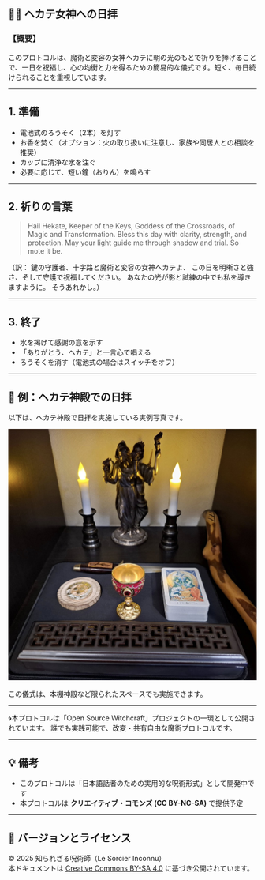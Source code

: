 
## 🔮🌅 ヘカテ女神への日拝

### 【概要】

このプロトコルは、魔術と変容の女神ヘカテに朝の光のもとで祈りを捧げることで、一日を祝福し、心の均衡と力を得るための簡易的な儀式です。短く、毎日続けられることを重視しています。

---

## 1. 準備

- 電池式のろうそく（2本）を灯す
- お香を焚く（オプション：火の取り扱いに注意し、家族や同居人との相談を推奨）
- カップに清浄な水を注ぐ
- 必要に応じて、短い鐘（おりん）を鳴らす

---

## 2. 祈りの言葉

> Hail Hekate, Keeper of the Keys,
> Goddess of the Crossroads, of Magic and Transformation.
> Bless this day with clarity, strength, and protection.
> May your light guide me through shadow and trial.
> So mote it be.

（訳：
鍵の守護者、十字路と魔術と変容の女神ヘカテよ、
この日を明晰さと強さ、そして守護で祝福してください。
あなたの光が影と試練の中でも私を導きますように。
そうあれかし。）

---

## 3. 終了

- 水を掲げて感謝の意を示す
- 「ありがとう、ヘカテ」と一言心で唱える
- ろうそくを消す（電池式の場合はスイッチをオフ）

---

## 🌙 例：ヘカテ神殿での日拝

以下は、ヘカテ神殿で日拝を実施している実例写真です。

![Hekate Temple with Ritual Circle](hekate_ritual_circle.jpg)

この儀式は、本棚神殿など限られたスペースでも実施できます。

---

🌀本プロトコルは「Open Source Witchcraft」プロジェクトの一環として公開されています。
誰でも実践可能で、改変・共有自由な魔術プロトコルです。

---

## 💡 備考

- このプロトコルは「日本語話者のための実用的な呪術形式」として開発中です  
- 本プロトコルは **クリエイティブ・コモンズ (CC BY-NC-SA)** で提供予定

---

## 🚧 バージョンとライセンス

© 2025 知られざる呪術師（Le Sorcier Inconnu）  
本ドキュメントは [Creative Commons BY-SA 4.0](https://creativecommons.org/licenses/by-sa/4.0/deed.ja) に基づき公開されています。
